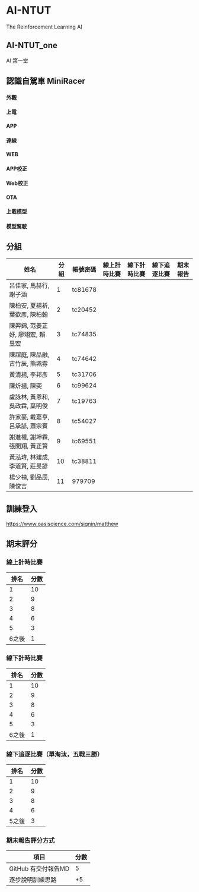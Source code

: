 # AI-NTUT
The Reinforcement Learning AI 
## AI-NTUT_one
AI 第一堂
## 認識自駕車 MiniRacer 

#### 外觀
#### 上電
#### APP
#### 連線
#### WEB
#### APP校正
#### Web校正
#### OTA
#### 上載模型
#### 模型駕駛

## 分組 
| 姓名 | 分組 | 帳號密碼 | 線上計時比賽 | 線下計時比賽 | 線下追逐比賽 | 期末報告 |
| --- | --- | --- |--- | --- |--- | --- |
|呂佳家, 馬赫行, 謝子涵|1|tc81678|
|陳柏安, 夏揚祈, 葉欲彥, 陳柏翰|2|tc20452|
|陳羿錦, 范姜芷妤, 廖翊宏, 賴昱宏|3|tc74835|
|陳誼庭, 陳品融, 古竹辰, 熊珮雰|4|tc74642|
|黃清揚, 李邦彥|5|tc31706|
|陳炘揚, 陳奕|6|tc99624|
|盧詠林, 黃恩和, 吳政霖, 葉明俊|7|tc19763|
|許家豪, 戴嘉亨, 呂承諺, 蕭宗賓|8|tc54027|
|謝進權, 謝坤霖, 張閔翔, 黃正賢|9|tc69551|
|黃泓瑋, 林建成, 李道賢, 莊旻諺|10|tc38811|
|楊少禎, 劉品辰, 陳俊吉|11|979709|

## 訓練登入
https://www.oasiscience.com/signin/matthew

## 期末評分
### 線上計時比賽
| 排名 | 分數 |
| --- | --- |
| 1 | 10 |
| 2 | 9 |
| 3 | 8 | 
| 4 | 6 |
| 5 | 3 | 
| 6之後 | 1 | 
### 線下計時比賽
| 排名 | 分數 |
| --- | --- |
| 1 | 10 |
| 2 | 9 |
| 3 | 8 | 
| 4 | 6 |
| 5 | 3 | 
| 6之後 | 1 | 
### 線下追逐比賽（單淘汰，五戰三勝）
| 排名 | 分數 |
| --- | --- |
| 1 | 10 |
| 2 | 9 |
| 3 | 8 | 
| 4 | 6 |
| 5之後 | 3 | 

### 期末報告評分方式
| 項目 | 分數 |
| --- | --- |
| GitHub 有交付報告MD | 5 |
| 逐步說明訓練思路 | +5 |


